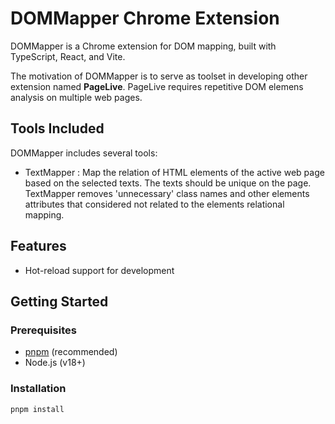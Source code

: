 # DOMMapper Chrome Extension

DOMMapper is a Chrome extension for DOM mapping, built with TypeScript, React, and Vite.

The motivation of DOMMapper is to serve as toolset in developing other extension named **PageLive**.
PageLive requires repetitive DOM elemens analysis on multiple web pages.

## Tools Included

DOMMapper includes several tools:

- TextMapper : Map the relation of HTML elements of the active web page based on the selected texts. The texts should be unique on the page. TextMapper removes 'unnecessary' class names and other elements attributes that considered not related to the elements relational mapping.

## Features

- Hot-reload support for development

## Getting Started

### Prerequisites

- [pnpm](https://pnpm.io/) (recommended)
- Node.js (v18+)

### Installation

```bash
pnpm install
```
